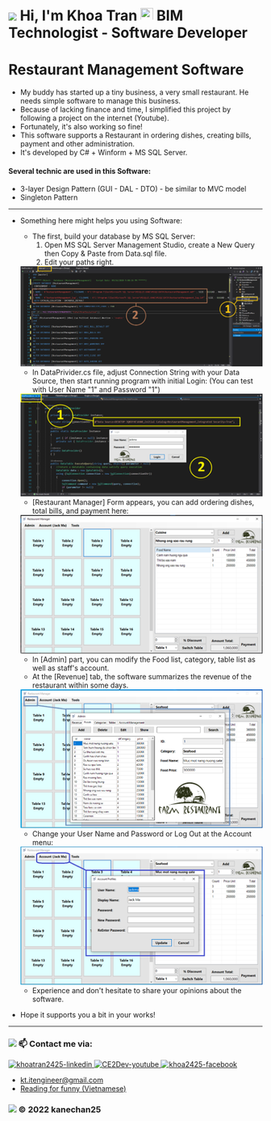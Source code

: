 # <img src="https://github.com/kanechan25/kanechan25/blob/main/img/interface/logo_ce2dev.png" width="30px"> Hi, I'm Khoa Tran <img src="https://media.giphy.com/media/hvRJCLFzcasrR4ia7z/giphy.gif" width="25px" height="25px"> BIM Technologist - Software Developer 
# Restaurant Management Software
- My buddy has started up a tiny business, a very small restaurant. He needs simple software to manage this business.
- Because of lacking finance and time, I simplified this project by following a project on the internet (Youtube).
- Fortunately, it's also working so fine!
- This software supports a Restaurant in ordering dishes, creating bills, payment and other administration.
- It's developed by C# + Winform + MS SQL Server.
#### Several technic are used in this Software:
- 3-layer Design Pattern (GUI - DAL - DTO) - be similar to MVC model
- Singleton Pattern
---
- Something here might helps you using Software:
	* The first, build your database by MS SQL Server:
		1. Open MS SQL Server Management Studio, create a New Query then Copy & Paste from Data.sql file.
		2. Edit your paths right.

	<img src="https://github.com/kanechan25/Restaurant-Management-App/blob/main/img/ReadMe/create_sql.png">
  
	* In DataPrivider.cs file, adjust Connection String with your Data Source, then start running program with initial Login:
		(You can test with User Name "1" and Password "1")

	<img src="https://github.com/kanechan25/Restaurant-Management-App/blob/main/img/ReadMe/initial_run.png">
  
	* [Restaurant Manager] Form appears, you can add ordering dishes, total bills, and payment here:

	<img src="https://github.com/kanechan25/Restaurant-Management-App/blob/main/img/ReadMe/order-pages.PNG">
	
	* In [Admin] part, you can modify the Food list, category, table list as well as staff's account.
	* At the [Revenue] tab, the software summarizes the revenue of the restaurant within some days.

	<img src="https://github.com/kanechan25/Restaurant-Management-App/blob/main/img/ReadMe/admin-management.PNG">
	
	* Change your User Name and Password or Log Out at the Account menu:

	<img src="https://github.com/kanechan25/Restaurant-Management-App/blob/main/img/ReadMe/account-setting.PNG">
	
	* Experience and don't hesitate to share your opinions about the software.
- Hope it supports you a bit in your works!
---
### <img src="https://github.com/kanechan25/kanechan25/blob/main/img/interface/logo_ce2dev.png" width="25px"> 📫 Contact me via:
  <a href="https://www.linkedin.com/in/khoatran2425/" target="blank">
    <img src="https://img.icons8.com/bubbles/100/000000/linkedin.png" alt="khoatran2425-linkedin" />
  </a>
  <a href="https://www.youtube.com/c/CE2Dev" target="blank">
    <img src="https://img.icons8.com/bubbles/100/000000/youtube-squared.png" alt="CE2Dev-youtube" />
  </a>
  <a href="https://www.facebook.com/khoa2425/" target="blank">
    <img src="https://img.icons8.com/bubbles/100/000000/facebook-new.png" alt="khoa2425-facebook" />
  </a>


  <br />

- kt.itengineer@gmail.com
- [Reading for funny (Vietnamese)](https://ngoatv.blogspot.com/)
### <img src="https://github.com/kanechan25/kanechan25/blob/main/img/interface/logo_ce2dev.png" width="25px"> © 2022 kanechan25
